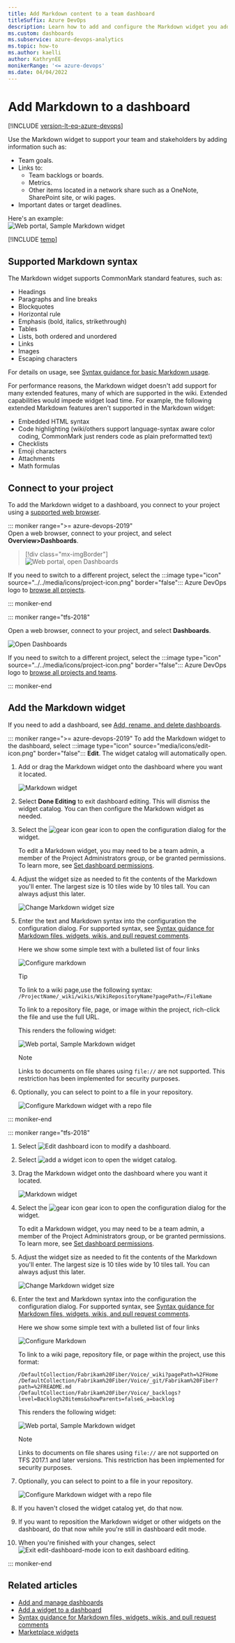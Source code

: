 ```yaml
---
title: Add Markdown content to a team dashboard 
titleSuffix: Azure DevOps
description: Learn how to add and configure the Markdown widget you add to a team dashboard in Azure DevOps.
ms.custom: dashboards
ms.subservice: azure-devops-analytics
ms.topic: how-to
ms.author: kaelli
author: KathrynEE
monikerRange: '<= azure-devops'
ms.date: 04/04/2022
---
```


# Add Markdown to a dashboard

[!INCLUDE [version-lt-eq-azure-devops](../../includes/version-lt-eq-azure-devops.md)]


<a id="markdown-widget">  </a> 

Use the Markdown widget to support your team and stakeholders by adding information such as:  
- Team goals. 
- Links to:
   - Team backlogs or boards.
   - Metrics.
   - Other items located in a network share such as a OneNote, SharePoint site, or wiki pages.
- Important dates or target deadlines.

Here's an example:  
<img src="../../project/wiki/media/markdown-guidance/markdown-widget-configured.png" alt="Web portal, Sample Markdown widget" /> 

[!INCLUDE [temp](../includes/dashboard-prerequisites.md)]  

## Supported Markdown syntax

The Markdown widget supports CommonMark standard features, such as: 
- Headings 
- Paragraphs and line breaks
- Blockquotes
- Horizontal rule 
- Emphasis (bold, italics, strikethrough)
- Tables
- Lists, both ordered and unordered  
- Links
- Images 
- Escaping characters

For details on usage, see [Syntax guidance for basic Markdown usage](../../project/wiki/markdown-guidance.md).

For performance reasons, the Markdown widget doesn't add support for many extended features, many of which are supported in the wiki. Extended capabilities would impede widget load time. For example, the following extended Markdown features aren't supported in the Markdown widget:
- Embedded HTML syntax  
- Code highlighting (wiki/others support language-syntax aware color coding, CommonMark just renders code as plain preformatted text)
- Checklists
- Emoji characters  
- Attachments
- Math formulas


## Connect to your project 

To add the Markdown widget to a dashboard, you connect to your project using a [supported web browser](/azure/devops/server/compatibility#supported-browsers). 

::: moniker range=">= azure-devops-2019"  
Open a web browser, connect to your project, and  select **Overview>Dashboards**. 

> [!div class="mx-imgBorder"]  
> ![Web portal, open Dashboards](media/dashboards/open-dashboards-vert.png)

If you need to switch to a different project, select the :::image type="icon" source="../../media/icons/project-icon.png" border="false"::: Azure DevOps logo to [browse all projects](../../project/navigation/go-to-project-repo.md).  

::: moniker-end  

::: moniker range="tfs-2018"

Open a web browser, connect to your project, and  select **Dashboards**. 

![Open Dashboards](media/dashboards-go-to.png) 

If you need to switch to a different project, select the :::image type="icon" source="../../media/icons/project-icon.png" border="false"::: Azure DevOps logo to [browse all projects and teams](../../project/navigation/go-to-project-repo.md).  

::: moniker-end


## Add the Markdown widget
If you need to add a dashboard, see [Add, rename, and delete dashboards](dashboards.md).  

::: moniker range=">= azure-devops-2019"
To add the Markdown widget to the dashboard, select :::image type="icon" source="media/icons/edit-icon.png" border="false"::: **Edit**. The widget catalog will automatically open.  

1. Add or drag the Markdown widget onto the dashboard where you want it located.  

	<img src="media/widget-markdown-tile.png" alt="Markdown widget" />  

1. Select **Done Editing** to exit dashboard editing. This will dismiss the widget catalog. You can then configure the Markdown widget as needed.

2. Select the ![gear icon](../../media/icons/gear-icon.png) gear icon to open the configuration dialog for the widget. 

	To edit a Markdown widget, you may need to be a team admin, a member of the Project Administrators group, or be granted permissions. To learn more, see [Set dashboard permissions](dashboard-permissions.md). 

3. Adjust the widget size as needed to fit the contents of the Markdown you'll enter. The largest size is 10 tiles wide by 10 tiles tall. You can always adjust this later. 

	<img src="media/add-markdown-size.png" alt="Change Markdown widget size" />  

4. Enter the text and Markdown syntax into the configuration the configuration dialog. For supported syntax, see [Syntax guidance for Markdown files, widgets, wikis, and pull request comments](../../project/wiki/markdown-guidance.md).

	Here we show some simple text with a bulleted list of four links

	<img src="media/add-markdown-configure.png" alt="Configure markdown" /> 

	> [!TIP]  
	> To link to a wiki page,use the following syntax:<br/>
	> `/ProjectName/_wiki/wikis/WikiRepositoryName?pagePath=/FileName` 
	> 
	> To link to a repository file, page, or image within the project, rich-click the file and use the full URL.

	This renders the following widget: 

	<img src="../../project/wiki/media/markdown-guidance/markdown-widget-configured.png" alt="Web portal, Sample Markdown widget" /> 

	> [!NOTE]  
	> Links to documents on file shares using `file://` are not supported. This restriction has been implemented for security purposes.
	
5. Optionally, you can select to point to a file in your repository.  

	<img src="media/add-markdown-configure-repo-file.png" alt="Configure Markdown widget with a repo file" /> 

::: moniker-end

::: moniker range="tfs-2018"  

1. Select ![Edit dashboard icon](media/edit-dashboard-icon.png) to modify a dashboard.  

1. Select ![add a widget icon](media/add-widget-icon.png) to open the widget catalog.  

2. Drag the Markdown widget onto the dashboard where you want it located.  

	<img src="media/widget-markdown-tile.png" alt="Markdown widget" />  

3. Select the ![gear icon](../../media/icons/gear-icon.png) gear icon to open the configuration dialog for the widget. 

	To edit a Markdown widget, you may need to be a team admin, a member of the Project Administrators group, or be granted permissions. To learn more, see [Set dashboard permissions](dashboard-permissions.md). 

4. Adjust the widget size as needed to fit the contents of the Markdown you'll enter. The largest size is 10 tiles wide by 10 tiles tall. You can always adjust this later. 

	<img src="media/add-markdown-size.png" alt="Change Markdown widget size" />  

5. Enter the text and Markdown syntax into the configuration the configuration dialog. For supported syntax, see [Syntax guidance for Markdown files, widgets, wikis, and pull request comments](../../project/wiki/markdown-guidance.md).

	Here we show some simple text with a bulleted list of four links

	<img src="media/add-markdown-configure.png" alt="Configure Markdown" /> 

	To link to a wiki page, repository file, or page within the project, use this format: 

	`/DefaultCollection/Fabrikam%20Fiber/Voice/_wiki?pagePath=%2FHome`
	`/DefaultCollection/Fabrikam%20Fiber/Voice/_git/Fabrikam%20Fiber?path=%2FREADME.md`
	`/DefaultCollection/Fabrikam%20Fiber/Voice/_backlogs?level=Backlog%20items&showParents=false&_a=backlog`

	This renders the following widget: 

	<img src="../../project/wiki/media/markdown-guidance/markdown-widget-configured.png" alt="Web portal, Sample Markdown widget" /> 

	> [!NOTE]  
	> Links to documents on file shares using `file://` are not supported on TFS 2017.1 and later versions. This restriction has been implemented for security purposes.
	
6. Optionally, you can select to point to a file in your repository.

	<img src="media/add-markdown-configure-repo-file.png" alt="Configure Markdown widget with a repo file" /> 

7. If you haven't closed the widget catalog yet, do that now.

8. If you want to reposition the Markdown widget or other widgets on the dashboard, do that now while you're still in dashboard edit mode. 

9. When you're finished with your changes, select ![Exit edit-dashboard-mode icon](media/exit-edit-dashboard-mode-icon.png) to exit dashboard editing.

::: moniker-end


## Related articles
- [Add and manage dashboards](dashboards.md)
- [Add a widget to a dashboard](add-widget-to-dashboard.md)
- [Syntax guidance for Markdown files, widgets, wikis, and pull request comments](../../project/wiki/markdown-guidance.md)
- [Marketplace widgets](https://marketplace.visualstudio.com/search?term=widget&target=VSTS&category=All%20categories&sortBy=Relevance)



